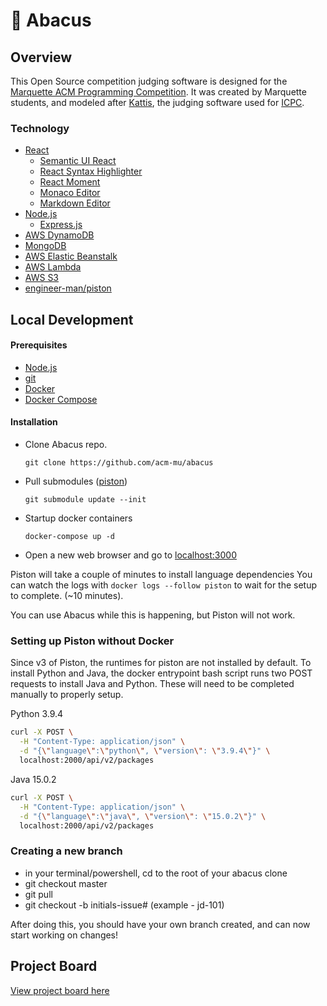 # 🧮 Abacus

## Overview

This Open Source competition judging software is designed for the [Marquette ACM Programming Competition](https://mu.acm.org/competition). It was created by Marquette students, and modeled after [Kattis](https://www.kattis.com/), the judging software used for [ICPC](https://icpc.global/).

### Technology

- [React](https://reactjs.org/)
  - [Semantic UI React](https://react.semantic-ui.com/)
  - [React Syntax Highlighter](https://github.com/react-syntax-highlighter/react-syntax-highlighter)
  - [React Moment](https://github.com/headzoo/react-moment)
  - [Monaco Editor](https://microsoft.github.io/monaco-editor)
  - [Markdown Editor](https://uiwjs.github.io/react-md-editor)
- [Node.js](https://nodejs.org/en/)
  - [Express.js](https://expressjs.com/)
- [AWS DynamoDB](https://aws.amazon.com/dynamodb/)
- [MongoDB](https://www.mongodb.com/)
- [AWS Elastic Beanstalk](https://aws.amazon.com/elasticbeanstalk/)
- [AWS Lambda](https://aws.amazon.com/lambda/)
- [AWS S3](https://aws.amazon.com/s3/)
- [engineer-man/piston](https://github.com/engineer-man/piston)

## Local Development

#### Prerequisites

- [Node.js](https://nodejs.org/en/)
- [git](https://git-scm.com/)
- [Docker](https://docs.docker.com/get-docker/)
- [Docker Compose](https://docs.docker.com/compose/install/) 

#### Installation
- Clone Abacus repo.

  `git clone https://github.com/acm-mu/abacus`

- Pull submodules ([piston](https://github.com/acm-mu/piston))

  `git submodule update --init`

- Startup docker containers

  `docker-compose up -d`

- Open a new web browser and go to [localhost:3000](http://localhost:3000)

Piston will take a couple of minutes to install language dependencies
You can watch the logs with `docker logs --follow piston` to wait for the setup to complete. (~10 minutes).

You can use Abacus while this is happening, but Piston will not work.

### Setting up Piston without Docker

Since v3 of Piston, the runtimes for piston are not installed by default. To install Python and Java, the docker
entrypoint bash script runs two POST requests to install Java and Python. These will need to be completed
manually to properly setup.

Python 3.9.4
```bash
curl -X POST \
  -H "Content-Type: application/json" \
  -d "{\"language\":\"python\", \"version\": \"3.9.4\"}" \
  localhost:2000/api/v2/packages
```
Java 15.0.2
```bash
curl -X POST \
  -H "Content-Type: application/json" \
  -d "{\"language\":\"java\", \"version\": \"15.0.2\"}" \
  localhost:2000/api/v2/packages
```
### Creating a new branch
- in your terminal/powershell, cd to the root of your abacus clone
- git checkout master
- git pull 
- git checkout -b initials-issue# (example - jd-101) 

After doing this, you should have your own branch created, and can now start working on changes!

## Project Board

[View project board here](https://github.com/acm-mu/abacus/projects/1)
